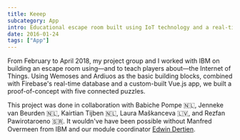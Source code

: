 ```yaml
---
title: Keeep
subcategory: App
intro: Educational escape room built using IoT technology and a real-time database with IBM for a module project in April 2018.
date: 2016-01-24
tags: ["App"]
---
```


From February to April 2018, my project group and I worked with IBM on building an escape room using—and to teach players about—the Internet of Things. Using Wemoses and Ardiuos as the basic building blocks, combined with Firebase's real-time database and a custom-built Vue.js app, we built a proof-of-concept with five connected puzzles.

<footer>This project was done in collaboration with Babiche Pompe 🇳🇱, Jenneke van Beurden 🇳🇱, Kairtian Tijben 🇳🇱, Laura Maškanceva 🇱🇻, and Rezfan Pawirotaroeno 🇸🇷. It wouldn've have been possible without Manfred Overmeen from IBM and our module coordinator <a href="http://edwindertien.nl/" target="_blank" rel="noopener noreferrer">Edwin Dertien</a>.</footer>